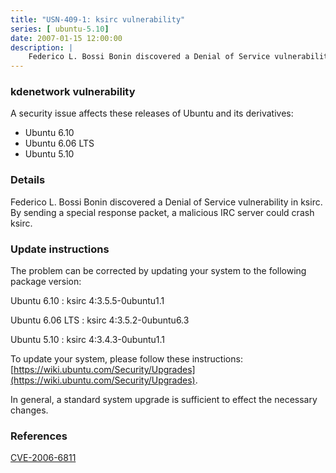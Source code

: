 ```yaml
---
title: "USN-409-1: ksirc vulnerability"
series: [ ubuntu-5.10]
date: 2007-01-15 12:00:00
description: |
    Federico L. Bossi Bonin discovered a Denial of Service vulnerability in ksirc. By sending a special response packet, a malicious IRC server could crash ksirc.
--- 
```

 
### kdenetwork vulnerability

A security issue affects these releases of Ubuntu and its derivatives:

* Ubuntu 6.10
* Ubuntu 6.06 LTS
* Ubuntu 5.10

### Details

Federico L. Bossi Bonin discovered a Denial of Service vulnerability in ksirc. By sending a special response packet, a malicious IRC server could crash ksirc.

### Update instructions

The problem can be corrected by updating your system to the following package version:

Ubuntu 6.10
 : ksirc <span>4:3.5.5-0ubuntu1.1</span>

Ubuntu 6.06 LTS
 : ksirc <span>4:3.5.2-0ubuntu6.3</span>

Ubuntu 5.10
 : ksirc <span>4:3.4.3-0ubuntu1.1</span>

To update your system, please follow these instructions: [https://wiki.ubuntu.com/Security/Upgrades](https://wiki.ubuntu.com/Security/Upgrades).

In general, a standard system upgrade is sufficient to effect the necessary changes.

### References

 [CVE-2006-6811](http://people.ubuntu.com/~ubuntu-security/cve/CVE-2006-6811)
 

